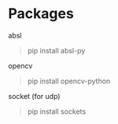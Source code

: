 # Packages

absl
> pip install  absl-py

opencv
> pip install opencv-python

socket (for udp)
> pip install sockets
